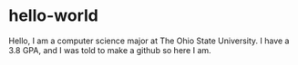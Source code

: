 # hello-world
Hello, I am a computer science major at The Ohio State University. I have a 3.8 GPA, and I was told to make a github so here I am.
